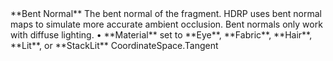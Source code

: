 <tr>
<td>**Bent Normal**</td>
<td>The bent normal of the fragment. HDRP uses bent normal maps to simulate more accurate ambient occlusion. Bent normals only work with diffuse lighting.</td>
<td>&#8226; **Material** set to **Eye**, **Fabric**, **Hair**, **Lit**, or **StackLit**</td>
<td>CoordinateSpace.Tangent</td>
</tr>
